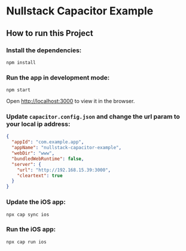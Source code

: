 # Nullstack Capacitor Example

## How to run this Project

### Install the dependencies:

`npm install`

### Run the app in development mode:

`npm start`

Open [http://localhost:3000](http://localhost:3000) to view it in the browser.

### Update `capacitor.config.json` and change the url param to your local ip address:

```json
{
  "appId": "com.example.app",
  "appName": "nullstack-capacitor-example",
  "webDir": "www",
  "bundledWebRuntime": false,
  "server": {
    "url": "http://192.168.15.39:3000",
    "cleartext": true
  }
}
```

### Update the iOS app:

`npx cap sync ios`

### Run the iOS app:

`npx cap run ios`
